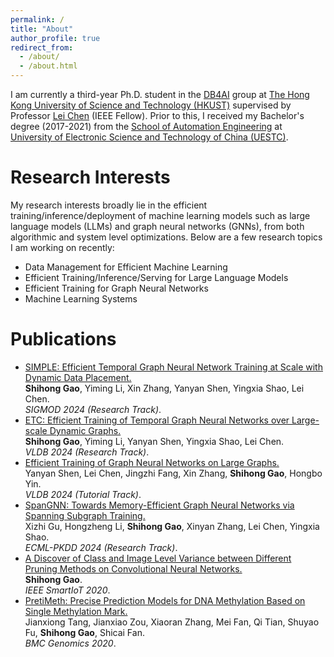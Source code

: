 ```yaml
---
permalink: /
title: "About"
author_profile: true
redirect_from: 
  - /about/
  - /about.html
---
```


I am currently a third-year Ph.D. student in the [DB4AI](https://cse.hkust.edu.hk/db4ai/) group at [The Hong Kong University of Science and Technology (HKUST)](https://hkust.edu.hk/) supervised by Professor [Lei Chen](https://cse.hkust.edu.hk/~leichen/) (IEEE Fellow). Prior to this, I received my Bachelor's degree (2017-2021) from the [School of Automation Engineering](https://en.uestc.edu.cn/info/1015/1409.htm) at [University of Electronic Science and Technology of China (UESTC)](https://en.uestc.edu.cn/).

Research Interests
======
My research interests broadly lie in the efficient training/inference/deployment of machine learning models such as large language models (LLMs) and graph neural networks (GNNs), from both algorithmic and system level optimizations. Below are a few research topics I am working on recently: <br>
- Data Management for Efficient Machine Learning <br>
- Efficient Training/Inference/Serving for Large Language Models <br>
- Efficient Training for Graph Neural Networks <br>
- Machine Learning Systems <br>

Publications
======
- <u>SIMPLE: Efficient Temporal Graph Neural Network Training at Scale with Dynamic Data Placement.</u> <br>
  **Shihong Gao**, Yiming Li, Xin Zhang, Yanyan Shen, Yingxia Shao, Lei Chen. <br>
  *SIGMOD 2024 (Research Track)*.
- <u>ETC: Efficient Training of Temporal Graph Neural Networks over Large-scale Dynamic Graphs.</u> <br>
  **Shihong Gao**, Yiming Li, Yanyan Shen, Yingxia Shao, Lei Chen. <br>
  *VLDB 2024 (Research Track)*.
- <u>Efficient Training of Graph Neural Networks on Large Graphs.</u> <br>
  Yanyan Shen, Lei Chen, Jingzhi Fang, Xin Zhang, **Shihong Gao**, Hongbo Yin. <br>
  *VLDB 2024 (Tutorial Track)*.
- <u>SpanGNN: Towards Memory-Efficient Graph Neural Networks via Spanning Subgraph Training.</u> <br>
  Xizhi Gu, Hongzheng Li, **Shihong Gao**, Xinyan Zhang, Lei Chen, Yingxia Shao. <br>
  *ECML-PKDD 2024 (Research Track)*.
- <u>A Discover of Class and Image Level Variance between Different Pruning Methods on Convolutional Neural Networks.</u> <br>
  **Shihong Gao**. <br>
  *IEEE SmartIoT 2020*.
- <u>PretiMeth: Precise Prediction Models for DNA Methylation Based on Single Methylation Mark.</u> <br>
  Jianxiong Tang, Jianxiao Zou, Xiaoran Zhang, Mei Fan, Qi Tian, Shuyao Fu, **Shihong Gao**, Shicai Fan. <br>
  *BMC Genomics 2020*.
